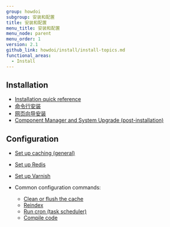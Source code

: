 ```yaml
---
group: howdoi
subgroup: 安装和配置
title: 安装和配置
menu_title: 安装和配置
menu_node: parent
menu_order: 1
version: 2.1
github_link: howdoi/install/install-topics.md
functional_areas:
  - Install
---
```


## Installation
*	<a href="{{ page.baseurl }}/install-gde/install-quick-ref.html">Installation quick reference</a>
*	<a href="{{ page.baseurl }}/install-gde/install/cli/install-cli.html">命令行安装</a>
*	<a href="{{ page.baseurl }}/install-gde/install/web/install-web.html">网页向导安装</a>
*	<a href="{{ page.baseurl }}/comp-mgr/bk-compman-upgrade-guide.html">Component Manager and System Upgrade (post-installation)</a>

## Configuration
*	<a href="{{ page.baseurl }}/config-guide/cache.html">Set up caching (general)</a>
*	<a href="{{ page.baseurl }}/config-guide/redis/config-redis.html">Set up Redis</a>
*	<a href="{{ page.baseurl }}/config-guide/varnish/config-varnish.html">Set up Varnish</a>
*	Common configuration commands:

	*	<a href="{{ page.baseurl }}/config-guide/cli/config-cli-subcommands-cache.html">Clean or flush the cache</a>
	*	<a href="{{ page.baseurl }}/config-guide/cli/config-cli-subcommands-index.html">Reindex</a>
	*	<a href="{{ page.baseurl }}/config-guide/cli/config-cli-subcommands-cron.html">Run cron (task scheduler)</a>
	*	<a href="{{ page.baseurl }}/config-guide/cli/config-cli-subcommands-compiler.html">Compile code</a>
